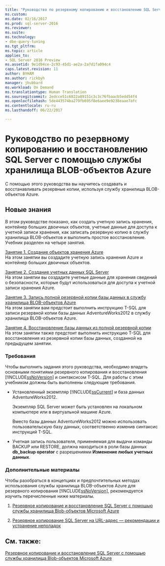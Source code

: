 ```yaml
---
title: "Руководство по резервному копированию и восстановлению SQL Server с помощью службы хранилища BLOB-объектов Azure | Документация Майкрософт"
ms.custom: 
ms.date: 02/16/2017
ms.prod: sql-server-2016
ms.reviewer: 
ms.suite: 
ms.technology:
- dbe-query-tuning
ms.tgt_pltfrm: 
ms.topic: article
applies_to:
- SQL Server 2016 Preview
ms.assetid: 9e1d94ce-2c93-45d1-ae2a-2a7d1fa094c4
caps.latest.revision: 11
author: BYHAM
ms.author: rickbyh
manager: jhubbard
ms.workload: On Demand
ms.translationtype: Human Translation
ms.sourcegitcommit: 2edcce51c6822a89151c3c3c76fbaacb5edd54f4
ms.openlocfilehash: 5de443574ba279fb695f8e6aee9e9238eaae7afc
ms.contentlocale: ru-ru
ms.lasthandoff: 06/22/2017

---
```

# <a name="tutorial-sql-server-backup-and-restore-to-azure-blob-storage-service"></a>Руководство по резервному копированию и восстановлению SQL Server с помощью службы хранилища BLOB-объектов Azure
С помощью этого руководства вы научитесь создавать и восстанавливать резервные копии, используя службу хранилища BLOB-объектов Azure.  
  
## <a name="what-you-will-learn"></a>Новые знания  
В этом руководстве показано, как создать учетную запись хранения, контейнер больших двоичных объектов, учетные данные для доступа к учетной записи хранения, как записать резервную копию в службу хранилища BLOB-объектов и выполнить простое восстановление. Учебник разделен на четыре занятия.  
  
[Занятие 1. Создание объектов хранения Azure](http://msdn.microsoft.com/library/74edd1fd-ab00-46f7-9e29-7ba3f1a446c5)  
На этом занятии вы создадите учетную запись хранения Azure и контейнер больших двоичных объектов.  
  
[Занятие 2. Создание учетных данных SQL Server](http://msdn.microsoft.com/library/64f8805c-1ddc-4c96-a47c-22917d12e1ab)  
На этом занятии вы создадите учетные данные для хранения сведений о безопасности, которые будут использоваться для доступа к учетной записи хранения Azure.  
  
[Занятие 3. Запись полной резервной копии базы данных в службу хранилища BLOB-объектов Azure](http://msdn.microsoft.com/library/454c8296-64e9-46ed-b141-5ebfbc8a4fe2)  
На этом занятии вам предстоит выполнить инструкцию Т-SQL для записи резервной копии базы данных AdventureWorks2012 в службу хранилища BLOB-объектов Azure.  
  
[Занятие 4. Восстановление базы данных из полной резервной копии](http://msdn.microsoft.com/library/580f76e6-9802-4abc-9043-db6de592c733)  
На этом занятии также предстоит выполнить инструкцию T-SQL для восстановления из резервной копии базы данных, созданной на предыдущем занятии.  
  
### <a name="requirements"></a>Требования  
Чтобы выполнить задания этого руководства, необходимо владеть основными понятиями резервного копирования и восстановления [!INCLUDE[ssNoVersion](../includes/ssnoversion-md.md)] и синтаксисом T-SQL. Для работы с этим учебником должны быть выполнены следующие требования.  
  
-   Установленный экземпляр [!INCLUDE[ssCurrent](../includes/sscurrent-md.md)] и база данных AdventureWorks2012.  
  
    Экземпляр SQL Server может быть установлен на локальном компьютере или в виртуальной машине Azure.  
  
    Вместо базы данных AdventureWorks2012 можно использовать пользовательскую базу данных, соответственно изменив синтаксис инструкций T-SQL.  
  
-   Учетная запись пользователя, применяемая для выдачи команды BACKUP или RESTORE, должна находиться в роли базы данных **db_backup operator** с разрешениями **Изменение любых учетных данных**.  
  
### <a name="additional-reading"></a>Дополнительные материалы  
Чтобы разобраться в концепциях и предпочтительных методах использования службы хранилища BLOB-объектов Azure для резервного копирования [!INCLUDE[ssNoVersion](../includes/ssnoversion-md.md)], рекомендуется изучить перечисленные ниже материалы.  
  
1.  [Резервное копирование и восстановление SQL Server с помощью службы хранилища Blob-объектов Microsoft Azure](../relational-databases/backup-restore/sql-server-backup-and-restore-with-microsoft-azure-blob-storage-service.md)  
  
2.  [Резервное копирование SQL Server на URL-адрес — рекомендации и устранение неполадок](../relational-databases/backup-restore/sql-server-backup-to-url-best-practices-and-troubleshooting.md)  
  
## <a name="see-also"></a>См. также:  
[Резервное копирование и восстановление SQL Server с помощью службы хранилища Blob-объектов Microsoft Azure](../relational-databases/backup-restore/sql-server-backup-and-restore-with-microsoft-azure-blob-storage-service.md)


